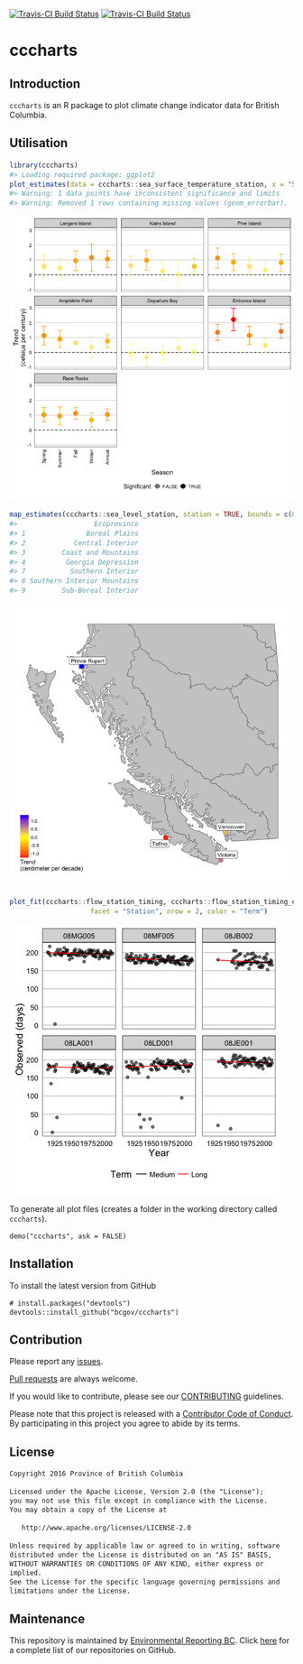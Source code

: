 
<!-- README.md is generated from README.Rmd. Please edit that file -->
[![Travis-CI Build Status](http://bcdevexchange.org/badge/2.svg)](https://github.com/BCDevExchange/docs/blob/master/discussion/projectstates.md) [![Travis-CI Build Status](https://travis-ci.org/bcgov/cccharts.svg?branch=master)](https://travis-ci.org/bcgov/cccharts)

cccharts
========

Introduction
------------

`cccharts` is an R package to plot climate change indicator data for British Columbia.

Utilisation
-----------

``` r
library(cccharts)
#> Loading required package: ggplot2
plot_estimates(data = cccharts::sea_surface_temperature_station, x = "Season", facet = "Station")
#> Warning: 1 data points have inconsistent significance and limits
#> Warning: Removed 1 rows containing missing values (geom_errorbar).
```

![](README-unnamed-chunk-2-1.png)

``` r
map_estimates(cccharts::sea_level_station, station = TRUE, bounds = c(0.1,0.7,0,0.6), switch = TRUE)
#>                   Ecoprovince
#> 1               Boreal Plains
#> 2            Central Interior
#> 3         Coast and Mountains
#> 4          Georgia Depression
#> 7           Southern Interior
#> 8 Southern Interior Mountains
#> 9         Sub-Boreal Interior
```

![](README-unnamed-chunk-3-1.png)

``` r
plot_fit(cccharts::flow_station_timing, cccharts::flow_station_timing_observed, 
                    facet = "Station", nrow = 2, color = "Term")
```

![](README-unnamed-chunk-4-1.png)

To generate all plot files (creates a folder in the working directory called `cccharts`).

    demo("cccharts", ask = FALSE)

Installation
------------

To install the latest version from GitHub

    # install.packages("devtools")
    devtools::install_github("bcgov/cccharts")

Contribution
------------

Please report any [issues](https://github.com/bcgov/cccharts/issues).

[Pull requests](https://github.com/bcgov/cccharts/pulls) are always welcome.

If you would like to contribute, please see our [CONTRIBUTING](CONTRIBUTING.md) guidelines.

Please note that this project is released with a [Contributor Code of Conduct](CODE_OF_CONDUCT.md). By participating in this project you agree to abide by its terms.

License
-------

    Copyright 2016 Province of British Columbia

    Licensed under the Apache License, Version 2.0 (the "License");
    you may not use this file except in compliance with the License.
    You may obtain a copy of the License at 

       http://www.apache.org/licenses/LICENSE-2.0

    Unless required by applicable law or agreed to in writing, software
    distributed under the License is distributed on an "AS IS" BASIS,
    WITHOUT WARRANTIES OR CONDITIONS OF ANY KIND, either express or implied.
    See the License for the specific language governing permissions and
    limitations under the License.

Maintenance
-----------

This repository is maintained by [Environmental Reporting BC](http://www2.gov.bc.ca/gov/content?id=FF80E0B985F245CEA62808414D78C41B). Click [here](https://github.com/bcgov/EnvReportBC-RepoList) for a complete list of our repositories on GitHub.

